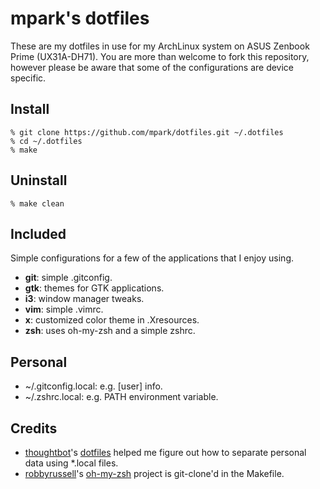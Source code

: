 # mpark's dotfiles

These are my dotfiles in use for my ArchLinux system on ASUS Zenbook Prime (UX31A-DH71).
You are more than welcome to fork this repository, however please be aware that some of the configurations are device specific.

## Install

```
% git clone https://github.com/mpark/dotfiles.git ~/.dotfiles
% cd ~/.dotfiles
% make
```

## Uninstall

```
% make clean
```

## Included

Simple configurations for a few of the applications that I enjoy using.

* **git**: simple .gitconfig.
* **gtk**: themes for GTK applications.
* **i3**: window manager tweaks.
* **vim**: simple .vimrc.
* **x**: customized color theme in .Xresources.
* **zsh**: uses oh-my-zsh and a simple zshrc.

## Personal

* ~/.gitconfig.local: e.g. [user] info.
* ~/.zshrc.local: e.g. PATH environment variable.

## Credits
* [thoughtbot](http://github.com/thoughtbot)'s [dotfiles](https://github.com/thoughtbot/dotfiles) helped me figure out how to separate personal data using \*.local files.
* [robbyrussell](http://github.com/robbyrussell)'s [oh-my-zsh](https://github.com/robbyrussell/oh-my-zsh) project is git-clone'd in the Makefile.
